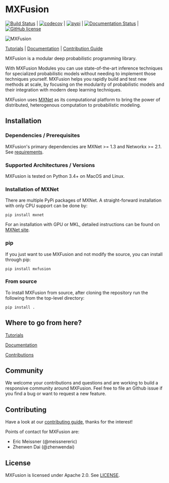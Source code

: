 # MXFusion
[![Build Status](https://travis-ci.org/amzn/MXFusion.svg?branch=master)](https://travis-ci.org/amzn/MXFusion) |
[![codecov](https://codecov.io/gh/amzn/MXFusion/branch/master/graph/badge.svg)](https://codecov.io/gh/amzn/MXFusion) |
[![pypi](https://img.shields.io/pypi/v/mxfusion.svg?style=flat)](https://pypi.org/project/mxfusion/) |
[![Documentation Status](https://readthedocs.org/projects/mxfusion/badge/?version=master)](https://mxfusion.readthedocs.io/en/master/?badge=master) |
[![GitHub license](https://img.shields.io/github/license/amzn/mxfusion.svg)](https://github.com/amzn/mxfusion/blob/master/LICENSE)

![MXFusion](docs/images/logo/blender-small.png)

[Tutorials](https://mxfusion.readthedocs.io/en/master/tutorials.html) |
[Documentation](https://mxfusion.readthedocs.io/en/master/index.html) |
[Contribution Guide](CONTRIBUTING.md)

MXFusion is a modular deep probabilistic programming library.

With MXFusion Modules you can use state-of-the-art inference techniques for specialized probabilistic models without needing to implement those techniques yourself. MXFusion helps you rapidly build and test new methods at scale, by focusing on the modularity of probabilistic models and their integration with modern deep learning techniques.

MXFusion uses [MXNet](https://github.com/apache/incubator-mxnet) as its computational platform to bring the power of distributed, heterogenous computation to probabilistic modeling.


## Installation

### Dependencies / Prerequisites
MXFusion's primary dependencies are MXNet >= 1.3 and Networkx >= 2.1.
See [requirements](requirements/requirements.txt).

### Supported Architectures / Versions

MXFusion is tested on Python 3.4+ on MacOS and Linux.

### Installation of MXNet

There are multiple PyPi packages of MXNet. A straight-forward installation with only CPU support can be done by:
```
pip install mxnet
```

For an installation with GPU or MKL, detailed instructions can be found on [MXNet site](https://mxnet.apache.org/install/).

### pip
If you just want to use MXFusion and not modify the source, you can install through pip:
```
pip install mxfusion
```

### From source
To install MXFusion from source, after cloning the repository run the following from the top-level directory:
```
pip install .
```

## Where to go from here?

[Tutorials](https://mxfusion.readthedocs.io/en/master/tutorials.html)

[Documentation](https://mxfusion.readthedocs.io/en/master/index.html)

[Contributions](CONTRIBUTING.md)


## Community
We welcome your contributions and questions and are working to build a responsive community around MXFusion. Feel free to file an Github issue if you find a bug or want to request a new feature.

## Contributing

Have a look at our [contributing guide](CONTRIBUTING.md), thanks for the interest!

Points of contact for MXFusion are:
* Eric Meissner (@meissnereric)
* Zhenwen Dai (@zhenwendai)

## License

MXFusion is licensed under Apache 2.0. See [LICENSE](LICENSE).
